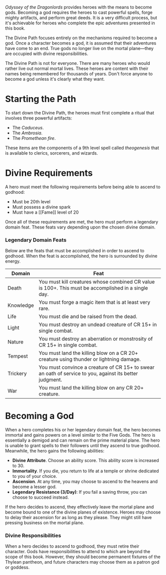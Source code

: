  *Odyssey of the Dragonlords* provides heroes with the means to become gods. Becoming a god requires the heroes to cast powerful spells, forge mighty artifacts, and perform great deeds. It is a very difficult process, but it's achievable for heroes who complete the epic adventures presented in this book.
 
The Divine Path focuses entirely on the mechanisms required to become a god. Once a character becomes a god, it is assumed that their adventures have come to an end. True gods no longer live on the mortal plane—they are occupied with divine responsibilities.

The Divine Path is not for everyone. There are many heroes who would rather live out normal mortal lives. These heroes are content with their names being remembered for thousands of years. Don't force anyone to become a god unless it's clearly what they want.

# Starting the Path
To start down the Divine Path, the heroes must first complete a ritual that involves three powerful artifacts:
- The *Caduceus*.
- The *Ambrosia*.
- The *Promethean fire*.

These items are the components of a 9th level spell called *theogenesis* that is available to clerics, sorcerers, and wizards.

# Divine Requirements
A hero must meet the following requirements before being able to ascend to godhood:
- Must be 20th level
- Must possess a divine spark
- Must have a [[Fame]] level of 20

Once all of these requirements are met, the hero must perform a legendary domain feat. These feats vary depending upon the chosen divine domain.

### Legendary Domain Feats

Below are the feats that must be accomplished in order to ascend to godhood. When the feat is accomplished, the hero is surrounded by divine energy.

| Domain | Feat |
|-------------|-----------------------------------------------|
| Death | You must kill creatures whose combined CR value is 100+. This must be accomplished in a single day.|
| Knowledge | You must forge a magic item that is at least very rare. |
| Life | You must die and be raised from the dead. |
| Light | You must destroy an undead creature of CR 15+ in single combat. |
| Nature | You must destroy an aberration or monstrosity of CR 15+ in single combat. |
| Tempest | You must land the killing blow on a CR 20+ creature using thunder or lightning damage. |
| Trickery | You must convince a creature of CR 15+ to swear an oath of service to you, against its better judgment. |
| War | You must land the killing blow on any CR 20+ creature. |

# Becoming a God
When a hero completes his or her legendary domain feat, the hero becomes immortal and gains powers on a level similar to the Five Gods. The hero is essentially a demigod and can remain on the prime material plane.
The hero is unable to grant spells to their followers until they ascend to true godhood. Meanwhile, the hero gains the following abilities:
- **Divine Attribute**. Choose an ability score. This ability score is increased to 30.
- **Immortality**. If you die, you return to life at a temple or shrine dedicated to you of your choice.
- **Ascension**. At any time, you may choose to ascend to the heavens and become a lesser god.
- **Legendary Resistance (3/Day)**: If you fail a saving throw, you can choose to succeed instead.

If the hero decides to ascend, they effectively leave the mortal plane and become bound to one of the divine planes of existence. Heroes may choose to delay their ascension for as long as they please. They might still have pressing business on the mortal plane.

### Divine Responsibilities
When a hero decides to ascend to godhood, they must retire their character. Gods have responsibilities to attend to which are beyond the scope of this book. However, they should become permanent fixtures of the Thylean pantheon, and future characters may choose them as a patron god or goddess.